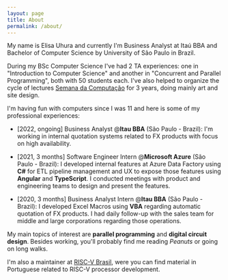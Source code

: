 ```yaml
---
layout: page
title: About
permalink: /about/
---
```


My name is Elisa Uhura and currently I'm Business Analyst at Itaú BBA and Bachelor of Computer Science by University of São Paulo in Brazil.

During my BSc Computer Science I've had 2 TA experiences:
one in "Introduction to Computer Science" and another in "Concurrent and Parallel Programming",
both with 50 students each.
I've also helped to organize the cycle of lectures 
[Semana da Computação](https://bcc.ime.usp.br/semana/)
for 3 years, doing mainly art and site design.

I'm having fun with computers since I was 11 and here is some of my professional experiences:

* \[2022, ongoing] Business Analyst @**Itau BBA** (São Paulo - Brazil):
    I'm working in internal quotation systems related to FX products with focus on high availability.

* \[2021, 3 months\] Software Engineer Intern @**Microsoft Azure** (São Paulo - Brazil):
    I developed internal features at Azure Data Factory using **C#** for ETL pipeline management and UX to expose those features using **Angular** and **TypeScript**. I conducted meetings with product and engineering teams to design and present the features.

* \[2020, 3 months\] Business Analyst Intern @**Itau BBA** (São Paulo - Brazil):
    I developed Excel Macros using **VBA** regarding automatic quotation of FX products. I had daily follow-up with the sales team for middle and large corporations regarding those operations.

My main topics of interest are **parallel programming** and **digital circuit design**.
Besides working, you'll probably find me reading *Peanuts* or going on long walks.

I'm also a maintainer at [RISC-V Brasil](https://www.riscvbrasil.org), were you can find material in Portuguese related to RISC-V processor development.
